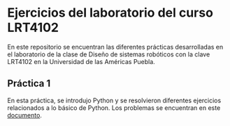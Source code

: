 # Ejercicios del laboratorio del curso LRT4102
En este repositorio se encuentran las diferentes prácticas desarrolladas en el laboratorio de la clase de Diseño de sistemas robóticos con la clave LRT4102 en la Universidad de las Américas Puebla.

## Práctica 1
En esta práctica, se introdujo Python y se resolvieron diferentes ejercicios relacionados a lo básico de Python.
Los problemas se encuentran en este [documento](https://winliveudlap-my.sharepoint.com/:b:/r/personal/charbel_breydyts_udlap_mx/Documents/Rob%C3%B3tica%20y%20Telecomunicaciones/Octavo%20Semestre/Robotica%20Aplicada/lab/Intro%20Python.pdf?csf=1&web=1&e=73IES7).
